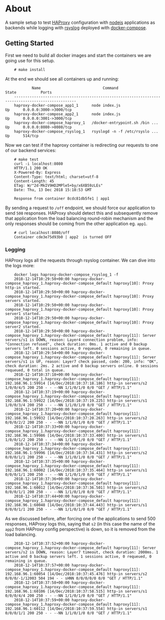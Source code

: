 # About

A sample setup to test [HAProxy][haproxy] configuration with [nodejs][nodejs] applications as backends while logging with [rsyslog][rsyslog] deployed with [docker-compose][compose].

## Getting Started

First we need to build all docker images and start the containers we are going use for this setup.

        # make install

At the end we should see all containers up and running:

                Name                            Command               State           Ports
        --------------------------------------------------------------------------------------------------
        haproxy-docker-compose_app1_1      node index.js                    Up      0.0.0.0:3000->3000/tcp
        haproxy-docker-compose_app2_1      node index.js                    Up      0.0.0.0:3001->3000/tcp
        haproxy-docker-compose_haproxy_1   /docker-entrypoint.sh /bin ...   Up      0.0.0.0:8080->8080/tcp
        haproxy-docker-compose_rsyslog_1   rsyslogd -n -f /etc/rsyslo ...   Up      514/tcp

Now we can test if the haproxy container is redirecting our requests to one of our backend services:

        # make test
        curl -i localhost:8080
        HTTP/1.1 200 OK
        X-Powered-By: Express
        Content-Type: text/html; charset=utf-8
        Content-Length: 45
        ETag: W/"2d-MkIV9HD2MPle5+by/x6XB59zLEs"
        Date: Thu, 13 Dec 2018 15:18:53 GMT

        Response from container 8cdc81db5fe1 | app1

By sending a request to `/off` endpoint, we should force our application to send `500` responses. HAProxy should detect this and subsequently remove that application from the load balancing round-robin mechanism and the only responses should be coming from the other application eg. `app1`. 

        # curl localhost:8080/off
        Container cde3e75d93b0 | app2  is turned OFF

### Logging

HAProxy logs all the requests through rsyslog container. We can dive into the logs more:

        docker logs haproxy-docker-compose_rsyslog_1 -f
        2018-12-14T10:29:50+00:00 haproxy-docker-compose_haproxy_1.haproxy-docker-compose_default haproxy[10]: Proxy http-in started.
        2018-12-14T10:29:50+00:00 haproxy-docker-compose_haproxy_1.haproxy-docker-compose_default haproxy[10]: Proxy servers started.
        2018-12-14T10:29:50+00:00 haproxy-docker-compose_haproxy_1.haproxy-docker-compose_default haproxy[10]: Proxy server1 started.
        2018-12-14T10:29:50+00:00 haproxy-docker-compose_haproxy_1.haproxy-docker-compose_default haproxy[10]: Proxy server2 started.
        2018-12-14T10:29:50+00:00 haproxy-docker-compose_haproxy_1.haproxy-docker-compose_default haproxy[11]: Server servers/s1 is DOWN, reason: Layer4 connection problem, info: "Connection refused", check duration: 0ms. 1 active and 0 backup servers left. 0 sessions active, 0 requeued, 0 remaining in queue.
        2018-12-14T10:29:54+00:00 haproxy-docker-compose_haproxy_1.haproxy-docker-compose_default haproxy[11]: Server servers/s1 is UP, reason: Layer7 check passed, code: 200, info: "OK", check duration: 2ms. 2 active and 0 backup servers online. 0 sessions requeued, 0 total in queue.
        2018-12-14T10:37:18+00:00 haproxy-docker-compose_haproxy_1.haproxy-docker-compose_default haproxy[11]: 192.168.96.1:59914 [14/Dec/2018:10:37:18.186] http-in servers/s2 1/0/0/4/5 200 250 - - --NN 1/1/0/1/0 0/0 "GET / HTTP/1.1"
        2018-12-14T10:37:19+00:00 haproxy-docker-compose_haproxy_1.haproxy-docker-compose_default haproxy[11]: 192.168.96.1:59922 [14/Dec/2018:10:37:19.225] http-in servers/s1 1/0/0/3/4 200 250 - - --NN 1/1/0/1/0 0/0 "GET / HTTP/1.1"
        2018-12-14T10:37:20+00:00 haproxy-docker-compose_haproxy_1.haproxy-docker-compose_default haproxy[11]: 192.168.96.1:59932 [14/Dec/2018:10:37:20.263] http-in servers/s2 0/0/0/2/2 200 250 - - --NN 1/1/0/1/0 0/0 "GET / HTTP/1.1"
        2018-12-14T10:37:33+00:00 haproxy-docker-compose_haproxy_1.haproxy-docker-compose_default haproxy[11]: 192.168.96.1:59986 [14/Dec/2018:10:37:33.400] http-in servers/s1 1/0/0/1/2 200 250 - - --NN 1/1/0/1/0 0/0 "GET / HTTP/1.1"
        2018-12-14T10:37:34+00:00 haproxy-docker-compose_haproxy_1.haproxy-docker-compose_default haproxy[11]: 192.168.96.1:59996 [14/Dec/2018:10:37:34.431] http-in servers/s2 0/0/0/1/1 200 250 - - --NN 1/1/0/1/0 0/0 "GET / HTTP/1.1"
        2018-12-14T10:37:35+00:00 haproxy-docker-compose_haproxy_1.haproxy-docker-compose_default haproxy[11]: 192.168.96.1:60002 [14/Dec/2018:10:37:35.464] http-in servers/s1 0/0/0/1/1 200 250 - - --NN 1/1/0/1/0 0/0 "GET / HTTP/1.1"
        2018-12-14T10:37:36+00:00 haproxy-docker-compose_haproxy_1.haproxy-docker-compose_default haproxy[11]: 192.168.96.1:60012 [14/Dec/2018:10:37:36.501] http-in servers/s2 0/0/0/1/1 200 250 - - --NN 1/1/0/1/0 0/0 "GET / HTTP/1.1"
        2018-12-14T10:37:44+00:00 haproxy-docker-compose_haproxy_1.haproxy-docker-compose_default haproxy[11]: 192.168.96.1:60048 [14/Dec/2018:10:37:44.443] http-in servers/s1 0/0/0/1/1 200 250 - - --NN 1/1/0/1/0 0/0 "GET / HTTP/1.1"

        
As we discussed before, after forcing one of the applications to send 500 responses, HAProxy logs this, saying that `s2` (in this case the name of the `app2` from HAProxy config perspective) is down, so it is removed from the load balancing.

        2018-12-14T10:37:52+00:00 haproxy-docker-compose_haproxy_1.haproxy-docker-compose_default haproxy[11]: Server servers/s2 is DOWN, reason: Layer7 timeout, check duration: 2000ms. 1 active and 0 backup servers left. 1 sessions active, 0 requeued, 0 remaining in queue.
        2018-12-14T10:37:57+00:00 haproxy-docker-compose_haproxy_1.haproxy-docker-compose_default haproxy[11]: 192.168.96.1:60054 [14/Dec/2018:10:37:45.476] http-in servers/s2 0/0/0/-1/12003 504 194 - - sHNN 0/0/0/0/0 0/0 "GET / HTTP/1.1"
        2018-12-14T10:37:58+00:00 haproxy-docker-compose_haproxy_1.haproxy-docker-compose_default haproxy[11]: 192.168.96.1:60106 [14/Dec/2018:10:37:58.515] http-in servers/s1 0/0/0/4/4 200 250 - - --NN 1/1/0/1/0 0/0 "GET / HTTP/1.1"
        2018-12-14T10:37:59+00:00 haproxy-docker-compose_haproxy_1.haproxy-docker-compose_default haproxy[11]: 192.168.96.1:60112 [14/Dec/2018:10:37:59.554] http-in servers/s1 0/0/0/1/1 200 250 - - --NN 1/1/0/1/0 0/0 "GET / HTTP/1.1"
      

[haproxy]: http://www.haproxy.org/
[compose]: https://docs.docker.com/compose/overview/
[nodejs]: https://nodejs.org/en/
[rsyslog]: https://www.rsyslog.com/
